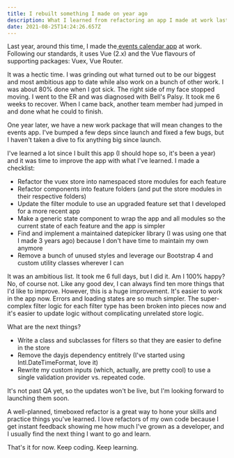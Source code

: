 ```yaml
---
title: I rebuilt something I made on year ago
description: What I learned from refactoring an app I made at work last year.
date: 2021-08-25T14:24:26.657Z
---
```

Last year, around this time, I made the[ events calendar app](https://www.mississauga.ca/events-and-attractions/events-calendar/) at work. Following our standards, it uses Vue (2.x) and the Vue flavours of supporting packages: Vuex, Vue Router. 

It was a hectic time. I was grinding out what turned out to be our biggest and most ambitious app to date while  also work on a bunch of other work. I was about 80% done when I got sick. The right side of my face stopped moving. I went to the ER and was diagnosed with Bell's Palsy. It took me 6 weeks to recover. When I came back, another team member had jumped in and done what he could to finish.

One year later, we have a new work package that will mean changes to the events app. I've bumped a few deps since launch and fixed a few bugs, but I haven't taken a dive to fix anything big since launch.

I've learned a lot since I built this app (I should hope so, it's been a year) and it was time to improve the app with what I've learned. I made a checklist:

* Refactor the vuex store into namespaced store modules for each feature
* Refactor components into feature folders (and put the store modules in their respective folders)
* Update the filter module to use an upgraded feature set that I developed for a more recent app
* Make a generic state component to wrap the app and all modules so the current state of each feature and the app is simpler
* Find and implement a maintained datepicker library (I was using one that I made 3 years ago) because I don't have time to maintain my own anymore
* Remove a bunch of unused styles and leverage our Bootstrap 4 and custom utility classes wherever I can

It was an ambitious list. It took me 6 full days, but I did it. Am I 100% happy? No, of course not. Like any good dev, I can always find ten more things that I'd like to improve. However, this is a huge improvement. It's easier to work in the app now. Errors and loading states are so much simpler. The super-complex filter logic for each filter type has been broken into pieces now and it's easier to update logic without complicating unrelated store logic.

What are the next things?

* Write a class and subclasses for filters so that they are easier to define in the store
* Remove the dayjs dependency entitrely (I've started using Intl.DateTimeFormat, love it)
* Rewrite my custom inputs (which, actually, are pretty cool) to use a single validation provider vs. repeated code.

It's not past QA yet, so the updates won't be live, but I'm looking forward to launching them soon.

A well-planned, timeboxed refactor is a great way to hone your skills and practice things you've learned. I love refactors of my own code because I get instant feedback showing me how much I've grown as a developer, and I usually find the next thing I want to go and learn.

That's it for now. Keep coding. Keep learning.